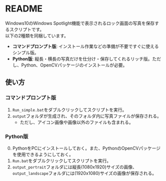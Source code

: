 # README

Windows10のWindows Spotlight機能で表示されるロック画面の写真を保存するスクリプトです。  
以下の2種類を同梱しています。

- __コマンドプロンプト版__: インストール作業などの準備が不要ですぐに使えるシンプル版。
- __Python版__: 縦長・横長の写真だけを仕分け・保存してくれるリッチ版。ただし、Python、OpenCVパッケージのインストールが必要。

## 使い方

### コマンドプロンプト版

1. `Run_simple.bat`をダブルクリックしてスクリプトを実行。
2. `output`フォルダが生成され、そのフォルダ内に写真ファイルが保存される。
    - ただし、アイコン画像や画像以外のファイルも含まれる。

### Python版

0. PythonをPCにインストールしておく。また、PythonのOpenCVパッケージを使用できるようにしておく。
1. `Run.bat`をダブルクリックしてスクリプトを実行。
2. `output_portrait`フォルダには縦長(1080x1920)サイズの画像、`output_landscape`フォルダには(1920x1080)サイズの画像が保存される。
